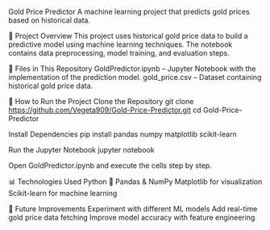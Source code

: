 Gold Price Predictor
A machine learning project that predicts gold prices based on historical data.

📌 Project Overview
This project uses historical gold price data to build a predictive model using machine learning techniques. The notebook contains data preprocessing, model training, and evaluation steps.

📂 Files in This Repository
GoldPredictor.ipynb – Jupyter Notebook with the implementation of the prediction model.
gold_price.csv – Dataset containing historical gold price data.

🚀 How to Run the Project
Clone the Repository
git clone https://github.com/Vegeta909/Gold-Price-Predictor.git
cd Gold-Price-Predictor

Install Dependencies
pip install pandas numpy matplotlib scikit-learn

Run the Jupyter Notebook
jupyter notebook

Open GoldPredictor.ipynb and execute the cells step by step.

📊 Technologies Used
Python 🐍
Pandas & NumPy
Matplotlib for visualization
Scikit-learn for machine learning

📝 Future Improvements
Experiment with different ML models
Add real-time gold price data fetching
Improve model accuracy with feature engineering
